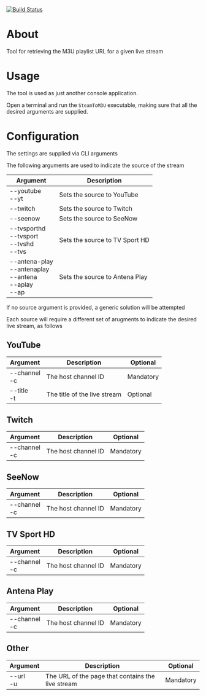 [![Build Status](https://travis-ci.com/hmlendea/stream-to-m3u.svg?branch=master)](https://travis-ci.com/hmlendea/stream-to-m3u)

# About

Tool for retrieving the M3U playlist URL for a given live stream

# Usage

The tool is used as just another console application.

Open a terminal and run the `SteamToM3U` executable, making sure that all the desired arguments are supplied.

# Configuration

The settings are supplied via CLI arguments

The following arguments are used to indicate the source of the stream

| Argument                                                     | Description                     |
|--------------------------------------------------------------|---------------------------------|
| --youtube<br>--yt                                            | Sets the source to YouTube      |
| --twitch                                                     | Sets the source to Twitch       |
| --seenow                                                     | Sets the source to SeeNow       |
| --tvsporthd<br>--tvsport<br>--tvshd<br>--tvs                 | Sets the source to TV Sport HD  |
| --antena-play<br>--antenaplay<br>--antena<br>--aplay<br>--ap | Sets the source to Antena Play  |

If no source argument is provided, a generic solution will be attempted

Each source will require a different set of arugments to indicate the desired live stream, as follows

## YouTube

| Argument        | Description                  | Optional  |
|-----------------|------------------------------|-----------|
| --channel<br>-c | The host channel ID          | Mandatory |
| --title<br>-t   | The title of the live stream | Optional  |

## Twitch

| Argument        | Description                  | Optional  |
|-----------------|------------------------------|-----------|
| --channel<br>-c | The host channel ID          | Mandatory |

## SeeNow

| Argument        | Description                  | Optional  |
|-----------------|------------------------------|-----------|
| --channel<br>-c | The host channel ID          | Mandatory |

## TV Sport HD

| Argument        | Description                  | Optional  |
|-----------------|------------------------------|-----------|
| --channel<br>-c | The host channel ID          | Mandatory |

## Antena Play

| Argument        | Description                  | Optional  |
|-----------------|------------------------------|-----------|
| --channel<br>-c | The host channel ID          | Mandatory |

## Other

| Argument    | Description                                       | Optional  |
|-------------|---------------------------------------------------|-----------|
| --url<br>-u | The URL of the page that contains the live stream | Mandatory |
